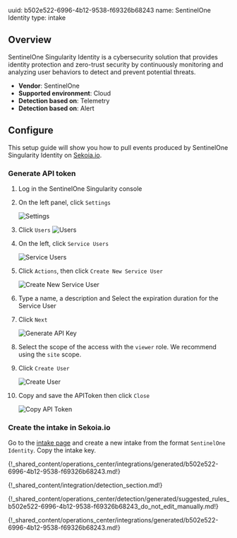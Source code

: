 uuid: b502e522-6996-4b12-9538-f69326b68243
name: SentinelOne Identity
type: intake

## Overview
SentinelOne Singularity Identity is a cybersecurity solution that provides identity protection and zero-trust security by continuously monitoring and analyzing user behaviors to detect and prevent potential threats.

- **Vendor**: SentinelOne
- **Supported environment**: Cloud
- **Detection based on**: Telemetry
- **Detection based on**: Alert

## Configure

This setup guide will show you how to pull events produced by SentinelOne Singularity Identity on [Sekoia.io](https://app.sekoia.io/).

### Generate API token

1. Log in the SentinelOne Singularity console
2. On the left panel, click `Settings`

    ![Settings](/assets/operation_center/integration_catalog/cloud_and_saas/sentinelone_identity/01-Settings.png)

3. Click `Users`
    ![Users](/assets/operation_center/integration_catalog/cloud_and_saas/sentinelone_identity/02-Users.png)

4. On the left, click `Service Users`
    
    ![Service Users](/assets/operation_center/integration_catalog/cloud_and_saas/sentinelone_identity/03-Service_users.png)

5. Click `Actions`, then click `Create New Service User`

    ![Create New Service User](/assets/operation_center/integration_catalog/cloud_and_saas/sentinelone_identity/04-Create_new_services_users.png)

6. Type a name, a description and Select the expiration duration for the Service User
7. Click `Next`

    ![Generate API Key](/assets/operation_center/integration_catalog/cloud_and_saas/sentinelone_identity/05-Generate.png)

8. Select the scope of the access with the `viewer` role. We recommend using the `site` scope.
9. Click `Create User`

    ![Create User](/assets/operation_center/integration_catalog/cloud_and_saas/sentinelone_identity/06-Scope.png)

10. Copy and save the APIToken then click `Close`
    
    ![Copy API Token](/assets/operation_center/integration_catalog/cloud_and_saas/sentinelone_identity/07-APIToken.png)

### Create the intake in Sekoia.io

Go to the [intake page](https://app.sekoia.io/operations/intakes) and create a new intake from the format `SentinelOne Identity`. Copy the intake key.

{!_shared_content/operations_center/integrations/generated/b502e522-6996-4b12-9538-f69326b68243.md!}

{!_shared_content/integration/detection_section.md!}

{!_shared_content/operations_center/detection/generated/suggested_rules_b502e522-6996-4b12-9538-f69326b68243_do_not_edit_manually.md!}

{!_shared_content/operations_center/integrations/generated/b502e522-6996-4b12-9538-f69326b68243.md!}
